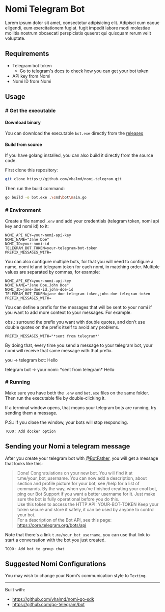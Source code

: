 # Nomi Telegram Bot

Lorem ipsum dolor sit amet, consectetur adipisicing elit. Adipisci cum eaque eligendi, eum exercitationem fugiat, fugit impedit labore modi molestiae mollitia nostrum obcaecati perspiciatis quaerat qui quisquam rerum velit voluptate.

## Requirements

- Telegram bot token
  - Go to [telegram's docs](https://core.telegram.org/bots/tutorial#obtain-your-bot-token) to check how you can get your bot token 
- API key from Nomi
- Nomi ID from Nomi

## Usage

### # Get the executable

#### Download binary 

You can download the executable `bot.exe` directly from the [releases](https://github.com/vhalmd/nomi-telegram/releases/latest)

#### Build from source

If you have golang installed, you can also build it directly from the source code.

First clone this repository:
```bash
git clone https://github.com/vhalmd/nomi-telegram.git
```

Then run the build command:

```bash
go build -o bot.exe .\cmd\bot\main.go
```

### # Environment

Create a file named `.env` and add your credentials (telegram token, nomi api key and nomi id) to it:

```dotenv
NOMI_API_KEY=your-nomi-api-key
NOMI_NAME="Jane Doe"
NOMI_ID=your-nomi-id
TELEGRAM_BOT_TOKEN=your-telegram-bot-token
PREFIX_MESSAGES_WITH=
```

You can also configure multiple bots, for that you will need to configure a name, nomi id and telegram token for each nomi, in matching order.
Multiple values are separated by commas, for example:

```dotenv
NOMI_API_KEY=your-nomi-api-key
NOMI_NAME="Jane Doe,John Doe"
NOMI_ID=jane-doe-id,john-doe-id
TELEGRAM_BOT_TOKEN=jane-doe-telegram-token,john-doe-telegram-token
PREFIX_MESSAGES_WITH=
```

You can define a prefix for the messages that will be sent to your nomi if you want to add more context to your messages. For example:

obs.: surround the prefix you want with double quotes, and don't use double quotes on the prefix itself to avoid any problems.

```dotenv
PREFIX_MESSAGES_WITH="*sent from telegram*"
```

By doing that, every time you send a message to your telegram bot, your nomi will receive that same message with that prefix.

you -> telegram bot: Hello

telegram bot -> your nomi: \*sent from telegram\* Hello

### # Running

Make sure you have both the `.env` and `bot.exe` files on the same folder.
Then run the executable file by double-clicking it.

If a terminal window opens, that means your telegram bots are running, try sending them a message.

P.S.: If you close the window, your bots will stop responding.

`TODO: Add docker option`

## Sending your Nomi a telegram message

After you create your telegram bot with [@BotFather](https://core.telegram.org/bots/tutorial#obtain-your-bot-token), you will get a message that looks like this:


> Done! Congratulations on your new bot. You will find it at t.me/your_bot_username. You can now add a description, about section and profile picture for your bot, see /help for a list of commands. By the way, when you've finished creating your cool bot, ping our Bot Support if you want a better username for it. Just make sure the bot is fully operational before you do this.  
> Use this token to access the HTTP API:
> YOUR-BOT-TOKEN
> Keep your token secure and store it safely, it can be used by anyone to control your bot.  
> For a description of the Bot API, see this page: https://core.telegram.org/bots/api

Note that there's a link `t.me/your_bot_username`, you can use that link to start a conversation with the bot you just created.

`TODO: Add bot to group chat`

## Suggested Nomi Configurations

You may wish to change your Nomi's communication style to `Texting`.

---

Built with:
 - https://github.com/vhalmd/nomi-go-sdk
 - https://github.com/go-telegram/bot
